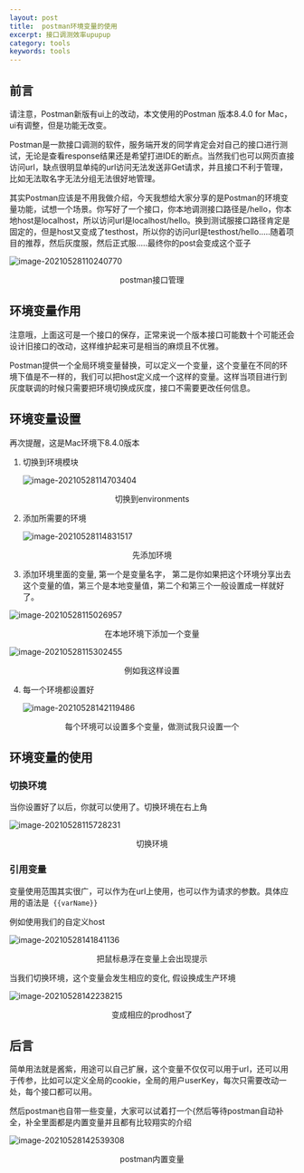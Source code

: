 ```yaml
---
layout: post
title:  postman环境变量的使用
excerpt: 接口调测效率upupup
category: tools
keywords: tools
---
```


## 前言

请注意，Postman新版有ui上的改动，本文使用的Postman 版本8.4.0 for Mac， ui有调整，但是功能无改变。

Postman是一款接口调测的软件，服务端开发的同学肯定会对自己的接口进行测试，无论是查看response结果还是希望打进IDE的断点。当然我们也可以网页直接访问url，缺点很明显单纯的url访问无法发送非Get请求，并且接口不利于管理，比如无法取名字无法分组无法很好地管理。

其实Postman应该是不用我做介绍，今天我想给大家分享的是Postman的环境变量功能，试想一个场景。你写好了一个接口，你本地调测接口路径是/hello，你本地host是localhost，所以访问url是localhost/hello。换到测试服接口路径肯定是固定的，但是host又变成了testhost，所以你的访问url是testhost/hello.....随着项目的推荐，然后灰度服，然后正式服.....最终你的post会变成这个亚子

![image-20210528110240770](https://mypicgogo.oss-cn-hangzhou.aliyuncs.com/tuchuang20210528110240.png)

<center>postman接口管理</center>

## 环境变量作用

注意哦，上面这可是一个接口的保存，正常来说一个版本接口可能数十个可能还会设计旧接口的改动，这样维护起来可是相当的麻烦且不优雅。

Postman提供一个全局环境变量替换，可以定义一个变量，这个变量在不同的环境下值是不一样的，我们可以把host定义成一个这样的变量。这样当项目进行到灰度联调的时候只需要把环境切换成灰度，接口不需要更改任何信息。

## 环境变量设置

再次提醒，这是Mac环境下8.4.0版本

1. 切换到环境模块

   ![image-20210528114703404](https://mypicgogo.oss-cn-hangzhou.aliyuncs.com/tuchuang20210528114703.png)

<center>切换到environments</center>

2. 添加所需要的环境

   ![image-20210528114831517](https://mypicgogo.oss-cn-hangzhou.aliyuncs.com/tuchuang20210528114831.png)

<center>先添加环境</center>

3. 添加环境里面的变量, 第一个是变量名字， 第二是你如果把这个环境分享出去这个变量的值，第三个是本地变量值，第二个和第三个一般设置成一样就好了。

![image-20210528115026957](https://mypicgogo.oss-cn-hangzhou.aliyuncs.com/tuchuang20210528115026.png)

<center>在本地环境下添加一个变量</center>

![image-20210528115302455](https://mypicgogo.oss-cn-hangzhou.aliyuncs.com/tuchuang20210528115302.png)

<center>例如我这样设置</center>

4. 每一个环境都设置好

   ![image-20210528142119486](https://mypicgogo.oss-cn-hangzhou.aliyuncs.com/tuchuang20210528142119.png)

<center>每个环境可以设置多个变量，做测试我只设置一个</center>

## 环境变量的使用

### 切换环境

当你设置好了以后，你就可以使用了。切换环境在右上角

![image-20210528115728231](https://mypicgogo.oss-cn-hangzhou.aliyuncs.com/tuchuang20210528115728.png)

<center>切换环境</center>

### 引用变量

变量使用范围其实很广，可以作为在url上使用，也可以作为请求的参数。具体应用的语法是``` {{varName}}```

例如使用我们的自定义host

![image-20210528141841136](https://mypicgogo.oss-cn-hangzhou.aliyuncs.com/tuchuang20210528141841.png)

<center>把鼠标悬浮在变量上会出现提示</center>

当我们切换环境，这个变量会发生相应的变化, 假设换成生产环境

![image-20210528142238215](https://mypicgogo.oss-cn-hangzhou.aliyuncs.com/tuchuang20210528142238.png)

<center>变成相应的prodhost了</center>

## 后言

简单用法就是酱紫，用途可以自己扩展，这个变量不仅仅可以用于url，还可以用于传参，比如可以定义全局的cookie，全局的用户userKey，每次只需要改动一处，每个接口都可以用。

然后postman也自带一些变量，大家可以试着打一个{然后等待postman自动补全，补全里面都是内置变量并且都有比较翔实的介绍

![image-20210528142539308](https://mypicgogo.oss-cn-hangzhou.aliyuncs.com/tuchuang20210528142539.png)

<center>postman内置变量</center>
